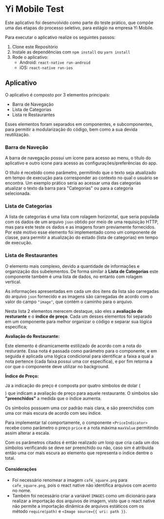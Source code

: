 # Yi Mobile Test

Este aplicativo foi desenvolvido como parte do teste prático, que compõe uma das etapas do processo seletivo, para estágio na empresa Yi Mobile.

Para executar o aplicativo realize os seguintes passos:

1. Clone este Repositório
2. Instale as dependências com ````npm install```` ou ````yarn install````
3. Rode o aplicativo:
    - Android: ````react-native run-android````
    - iOS: ````react-native run-ios````

## Aplicativo

O aplicativo é composto por 3 elementos principais:
- Barra de Navegação
- Lista de Categorias
- Lista re Restaurantes

Esses elementos foram separados em componentes, e subcomponentes, para permitir a modularização do código, bem como a sua devida reutilização.

### Barra de Naveção

A barra de navegação possui um ícone para acesso ao menu, o título do aplicativo e outro ícone para acesso as configurações/preferências do app.

O título é recebido como parâmetro, permitindo que o texto seja atualizado em tempo de execução para corresponder ao contexto no qual o usuário se encontra. Um exemplo prático seria ao acessar uma das categorias atualizar o texto da barra para "Categorias" ou para a categoria selecionada.

### Lista de Categorias

A lista de categorias é uma lista com rolagem horizontal, que seria populada com os dados de um arquivo ````json```` obtido por meio de uma requisição HTTP, mas para este teste os dados e as imagens foram previamente fornecidos. Por este motivo esse elemento foi implementado como um componente de classe, para permitir a atualização do estado (lista de categorias) em tempo de execução.

### Lista de Restaurantes

O elemento mais complexo, devido a quantidade de informações e organização dos subelementos. De forma similar à **Lista de Categorias** este componente também é uma lista de dados, no entanto com rolagem vertical.

As informações apresentadas em cada um dos itens da lista são carregadas do arquivo ````json```` fornecido e as imagens são carregadas de acordo com o valor do campo ````"image"````, que contém o caminho para o arquivo.

Nesta lista 2 elementos merecem destaque, são eles a **avaliação do resturante** e o **índice de preço**. Cada um desses elementos foi separado em um componente para melhor organizar o código e separar sua lógica específica;

**Avaliação do Restaurante:**

Este elemento é dinamicamente estilizado de acordo com a nota do resturante. Essa nota é passada como parâmetro para o componente, e em seguida é aplicada uma lógica condicional para identificar a faixa a qual a nota pertence (cada faixa possui uma cor específica), e por fim retorna a cor que o componente deve utilizar no background.

**Índice de Preço:**

Já a indicação do preço é composta por quatro símbolos de dolar ($$$$) que indicam a avaliação de preço para aquele restaurante. O símbolos são **"preenchidos"** a medida que o índice aumenta.

Os símbolos possuem uma cor padrão mais clara, e são preenchidos com uma cor mais escura de acordo com seu índice.

Para implementar tal comportamente, o componente ````<PriceIndicator>```` recebe como parâmetro o preço ````price```` e a nota máxima ````maxValue```` permitindo assim alterar a escala.

Com os parâmetros citados é então realizado um loop que cria cada um dos símbolos verificando se deve ser preenchido ou não, caso sim é atribuida então uma cor mais escura ao elemento que representa o índice dentre o total.

#### Considerações

- Foi necessário renomear a imagem ````café_square.png```` para ````cafe_square.png````, pois o react native não identifica arquivos com acento no nome.
- Também foi necessário criar a variável ````IMAGES```` como um dicionário para realizar a importação dos arquivos de imagem, visto que o react native não permite a importação dinâmica de arquivos estáticos com os método ````require(path)```` e ````<Image source={{ uri: path }}````.